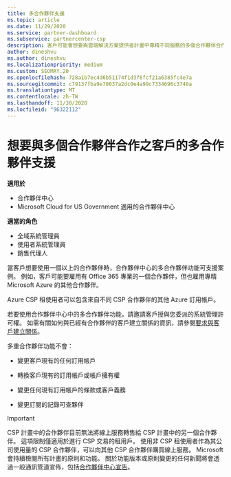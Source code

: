 ```yaml
---
title: 多合作夥伴支援
ms.topic: article
ms.date: 11/29/2020
ms.service: partner-dashboard
ms.subservice: partnercenter-csp
description: 客戶可能會想要與雲端解決方案提供者計畫中專精不同服務的多個合作夥伴合作。
author: dineshvu
ms.author: dineshvu
ms.localizationpriority: medium
ms.custom: SEOMAY.20
ms.openlocfilehash: 728a1b7ec4d6b51174f1d3f6fcf21a6385fc4e7a
ms.sourcegitcommit: c79137fba9e70037a2dc0e4a99c7334696c3740a
ms.translationtype: MT
ms.contentlocale: zh-TW
ms.lasthandoff: 11/30/2020
ms.locfileid: "96322112"
---
```

# <a name="multi-partner-support-for-customers-who-want-to-work-with-more-than-one-partner"></a>想要與多個合作夥伴合作之客戶的多合作夥伴支援

**適用於**

- 合作夥伴中心
- Microsoft Cloud for US Government 適用的合作夥伴中心

**適當的角色**

- 全域系統管理員
- 使用者系統管理員
- 銷售代理人

當客戶想要使用一個以上的合作夥伴時，合作夥伴中心的多合作夥伴功能可支援案例。 例如，客戶可能要雇用有 Office 365 專業的一個合作夥伴，但也雇用專精 Microsoft Azure 的其他合作夥伴。

Azure CSP 租使用者可以包含來自不同 CSP 合作夥伴的其他 Azure 訂用帳戶。

若要使用合作夥伴中心中的多合作夥伴功能，請邀請客戶授與您委派的系統管理許可權。 如需有關如何與已經有合作夥伴的客戶建立關係的資訊，請參閱[要求與客戶建立關係](request-a-relationship-with-a-customer.md)。

多重合作夥伴功能不會：

- 變更客戶現有的任何訂用帳戶

- 轉換客戶現有的訂用帳戶或帳戶擁有權

- 變更任何現有訂用帳戶的條款或客戶義務

- 變更訂閱的記錄可查夥伴

> [!IMPORTANT]  
> CSP 計畫中的合作夥伴目前無法將線上服務轉售給 CSP 計畫中的另一個合作夥伴。 這項限制僅適用於進行 CSP 交易的租用戶。 使用非 CSP 租使用者作為其公司使用量的 CSP 合作夥伴，可以向其他 CSP 合作夥伴購買線上服務。 Microsoft 會持續檢閱所有計畫的原則和功能。 關於功能版本或原則變更的任何新聞將會透過一般通訊管道宣佈，包括[合作夥伴中心宣告](announcements/index.md)。
